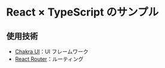 # React × TypeScript のサンプル

## 使用技術

- [Chakra UI](https://chakra-ui.com/docs/getting-started)：UI フレームワーク
- [React Router](https://reactrouter.com/web/guides/quick-start)：ルーティング

